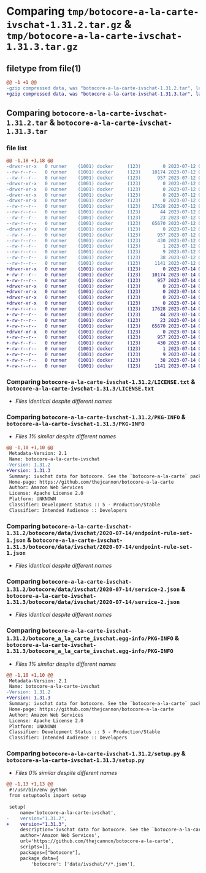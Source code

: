 # Comparing `tmp/botocore-a-la-carte-ivschat-1.31.2.tar.gz` & `tmp/botocore-a-la-carte-ivschat-1.31.3.tar.gz`

## filetype from file(1)

```diff
@@ -1 +1 @@
-gzip compressed data, was "botocore-a-la-carte-ivschat-1.31.2.tar", last modified: Wed Jul 12 01:44:39 2023, max compression
+gzip compressed data, was "botocore-a-la-carte-ivschat-1.31.3.tar", last modified: Fri Jul 14 01:46:17 2023, max compression
```

## Comparing `botocore-a-la-carte-ivschat-1.31.2.tar` & `botocore-a-la-carte-ivschat-1.31.3.tar`

### file list

```diff
@@ -1,18 +1,18 @@
-drwxr-xr-x   0 runner    (1001) docker     (123)        0 2023-07-12 01:44:39.083275 botocore-a-la-carte-ivschat-1.31.2/
--rw-r--r--   0 runner    (1001) docker     (123)    10174 2023-07-12 01:44:38.000000 botocore-a-la-carte-ivschat-1.31.2/LICENSE.txt
--rw-r--r--   0 runner    (1001) docker     (123)      957 2023-07-12 01:44:39.083275 botocore-a-la-carte-ivschat-1.31.2/PKG-INFO
-drwxr-xr-x   0 runner    (1001) docker     (123)        0 2023-07-12 01:44:39.083275 botocore-a-la-carte-ivschat-1.31.2/botocore/
-drwxr-xr-x   0 runner    (1001) docker     (123)        0 2023-07-12 01:44:39.083275 botocore-a-la-carte-ivschat-1.31.2/botocore/data/
-drwxr-xr-x   0 runner    (1001) docker     (123)        0 2023-07-12 01:44:39.083275 botocore-a-la-carte-ivschat-1.31.2/botocore/data/ivschat/
-drwxr-xr-x   0 runner    (1001) docker     (123)        0 2023-07-12 01:44:39.083275 botocore-a-la-carte-ivschat-1.31.2/botocore/data/ivschat/2020-07-14/
--rw-r--r--   0 runner    (1001) docker     (123)    17628 2023-07-12 01:44:12.000000 botocore-a-la-carte-ivschat-1.31.2/botocore/data/ivschat/2020-07-14/endpoint-rule-set-1.json
--rw-r--r--   0 runner    (1001) docker     (123)       44 2023-07-12 01:44:12.000000 botocore-a-la-carte-ivschat-1.31.2/botocore/data/ivschat/2020-07-14/examples-1.json
--rw-r--r--   0 runner    (1001) docker     (123)       23 2023-07-12 01:44:12.000000 botocore-a-la-carte-ivschat-1.31.2/botocore/data/ivschat/2020-07-14/paginators-1.json
--rw-r--r--   0 runner    (1001) docker     (123)    65670 2023-07-12 01:44:12.000000 botocore-a-la-carte-ivschat-1.31.2/botocore/data/ivschat/2020-07-14/service-2.json
-drwxr-xr-x   0 runner    (1001) docker     (123)        0 2023-07-12 01:44:39.083275 botocore-a-la-carte-ivschat-1.31.2/botocore_a_la_carte_ivschat.egg-info/
--rw-r--r--   0 runner    (1001) docker     (123)      957 2023-07-12 01:44:39.000000 botocore-a-la-carte-ivschat-1.31.2/botocore_a_la_carte_ivschat.egg-info/PKG-INFO
--rw-r--r--   0 runner    (1001) docker     (123)      430 2023-07-12 01:44:39.000000 botocore-a-la-carte-ivschat-1.31.2/botocore_a_la_carte_ivschat.egg-info/SOURCES.txt
--rw-r--r--   0 runner    (1001) docker     (123)        1 2023-07-12 01:44:39.000000 botocore-a-la-carte-ivschat-1.31.2/botocore_a_la_carte_ivschat.egg-info/dependency_links.txt
--rw-r--r--   0 runner    (1001) docker     (123)        9 2023-07-12 01:44:39.000000 botocore-a-la-carte-ivschat-1.31.2/botocore_a_la_carte_ivschat.egg-info/top_level.txt
--rw-r--r--   0 runner    (1001) docker     (123)       38 2023-07-12 01:44:39.083275 botocore-a-la-carte-ivschat-1.31.2/setup.cfg
--rw-r--r--   0 runner    (1001) docker     (123)     1141 2023-07-12 01:44:38.000000 botocore-a-la-carte-ivschat-1.31.2/setup.py
+drwxr-xr-x   0 runner    (1001) docker     (123)        0 2023-07-14 01:46:17.102731 botocore-a-la-carte-ivschat-1.31.3/
+-rw-r--r--   0 runner    (1001) docker     (123)    10174 2023-07-14 01:46:16.000000 botocore-a-la-carte-ivschat-1.31.3/LICENSE.txt
+-rw-r--r--   0 runner    (1001) docker     (123)      957 2023-07-14 01:46:17.102731 botocore-a-la-carte-ivschat-1.31.3/PKG-INFO
+drwxr-xr-x   0 runner    (1001) docker     (123)        0 2023-07-14 01:46:17.102731 botocore-a-la-carte-ivschat-1.31.3/botocore/
+drwxr-xr-x   0 runner    (1001) docker     (123)        0 2023-07-14 01:46:17.102731 botocore-a-la-carte-ivschat-1.31.3/botocore/data/
+drwxr-xr-x   0 runner    (1001) docker     (123)        0 2023-07-14 01:46:17.102731 botocore-a-la-carte-ivschat-1.31.3/botocore/data/ivschat/
+drwxr-xr-x   0 runner    (1001) docker     (123)        0 2023-07-14 01:46:17.102731 botocore-a-la-carte-ivschat-1.31.3/botocore/data/ivschat/2020-07-14/
+-rw-r--r--   0 runner    (1001) docker     (123)    17628 2023-07-14 01:45:45.000000 botocore-a-la-carte-ivschat-1.31.3/botocore/data/ivschat/2020-07-14/endpoint-rule-set-1.json
+-rw-r--r--   0 runner    (1001) docker     (123)       44 2023-07-14 01:45:45.000000 botocore-a-la-carte-ivschat-1.31.3/botocore/data/ivschat/2020-07-14/examples-1.json
+-rw-r--r--   0 runner    (1001) docker     (123)       23 2023-07-14 01:45:45.000000 botocore-a-la-carte-ivschat-1.31.3/botocore/data/ivschat/2020-07-14/paginators-1.json
+-rw-r--r--   0 runner    (1001) docker     (123)    65670 2023-07-14 01:45:45.000000 botocore-a-la-carte-ivschat-1.31.3/botocore/data/ivschat/2020-07-14/service-2.json
+drwxr-xr-x   0 runner    (1001) docker     (123)        0 2023-07-14 01:46:17.102731 botocore-a-la-carte-ivschat-1.31.3/botocore_a_la_carte_ivschat.egg-info/
+-rw-r--r--   0 runner    (1001) docker     (123)      957 2023-07-14 01:46:17.000000 botocore-a-la-carte-ivschat-1.31.3/botocore_a_la_carte_ivschat.egg-info/PKG-INFO
+-rw-r--r--   0 runner    (1001) docker     (123)      430 2023-07-14 01:46:17.000000 botocore-a-la-carte-ivschat-1.31.3/botocore_a_la_carte_ivschat.egg-info/SOURCES.txt
+-rw-r--r--   0 runner    (1001) docker     (123)        1 2023-07-14 01:46:17.000000 botocore-a-la-carte-ivschat-1.31.3/botocore_a_la_carte_ivschat.egg-info/dependency_links.txt
+-rw-r--r--   0 runner    (1001) docker     (123)        9 2023-07-14 01:46:17.000000 botocore-a-la-carte-ivschat-1.31.3/botocore_a_la_carte_ivschat.egg-info/top_level.txt
+-rw-r--r--   0 runner    (1001) docker     (123)       38 2023-07-14 01:46:17.102731 botocore-a-la-carte-ivschat-1.31.3/setup.cfg
+-rw-r--r--   0 runner    (1001) docker     (123)     1141 2023-07-14 01:46:16.000000 botocore-a-la-carte-ivschat-1.31.3/setup.py
```

### Comparing `botocore-a-la-carte-ivschat-1.31.2/LICENSE.txt` & `botocore-a-la-carte-ivschat-1.31.3/LICENSE.txt`

 * *Files identical despite different names*

### Comparing `botocore-a-la-carte-ivschat-1.31.2/PKG-INFO` & `botocore-a-la-carte-ivschat-1.31.3/PKG-INFO`

 * *Files 1% similar despite different names*

```diff
@@ -1,10 +1,10 @@
 Metadata-Version: 2.1
 Name: botocore-a-la-carte-ivschat
-Version: 1.31.2
+Version: 1.31.3
 Summary: ivschat data for botocore. See the `botocore-a-la-carte` package for more info.
 Home-page: https://github.com/thejcannon/botocore-a-la-carte
 Author: Amazon Web Services
 License: Apache License 2.0
 Platform: UNKNOWN
 Classifier: Development Status :: 5 - Production/Stable
 Classifier: Intended Audience :: Developers
```

### Comparing `botocore-a-la-carte-ivschat-1.31.2/botocore/data/ivschat/2020-07-14/endpoint-rule-set-1.json` & `botocore-a-la-carte-ivschat-1.31.3/botocore/data/ivschat/2020-07-14/endpoint-rule-set-1.json`

 * *Files identical despite different names*

### Comparing `botocore-a-la-carte-ivschat-1.31.2/botocore/data/ivschat/2020-07-14/service-2.json` & `botocore-a-la-carte-ivschat-1.31.3/botocore/data/ivschat/2020-07-14/service-2.json`

 * *Files identical despite different names*

### Comparing `botocore-a-la-carte-ivschat-1.31.2/botocore_a_la_carte_ivschat.egg-info/PKG-INFO` & `botocore-a-la-carte-ivschat-1.31.3/botocore_a_la_carte_ivschat.egg-info/PKG-INFO`

 * *Files 1% similar despite different names*

```diff
@@ -1,10 +1,10 @@
 Metadata-Version: 2.1
 Name: botocore-a-la-carte-ivschat
-Version: 1.31.2
+Version: 1.31.3
 Summary: ivschat data for botocore. See the `botocore-a-la-carte` package for more info.
 Home-page: https://github.com/thejcannon/botocore-a-la-carte
 Author: Amazon Web Services
 License: Apache License 2.0
 Platform: UNKNOWN
 Classifier: Development Status :: 5 - Production/Stable
 Classifier: Intended Audience :: Developers
```

### Comparing `botocore-a-la-carte-ivschat-1.31.2/setup.py` & `botocore-a-la-carte-ivschat-1.31.3/setup.py`

 * *Files 0% similar despite different names*

```diff
@@ -1,13 +1,13 @@
 #!/usr/bin/env python
 from setuptools import setup
 
 setup(
     name='botocore-a-la-carte-ivschat',
-    version="1.31.2",
+    version="1.31.3",
     description='ivschat data for botocore. See the `botocore-a-la-carte` package for more info.',
     author='Amazon Web Services',
     url='https://github.com/thejcannon/botocore-a-la-carte',
     scripts=[],
     packages=["botocore"],
     package_data={
         'botocore': ['data/ivschat/*/*.json'],
```

